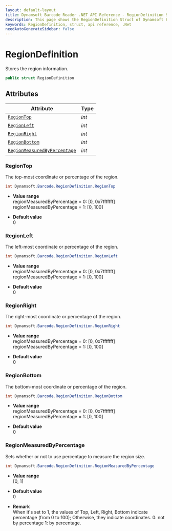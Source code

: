 ```yaml
---
layout: default-layout
title: Dynamsoft Barcode Reader .NET API Reference - RegionDefinition Struct
description: This page shows the RegionDefinition Struct of Dynamsoft Barcode Reader for .NET SDK.
keywords: RegionDefinition, struct, api reference, .Net
needAutoGenerateSidebar: false
---
```



# RegionDefinition
Stores the region information.  

```C#
public struct RegionDefinition
```  

## Attributes
  
| Attribute | Type |
|---------- | ---- |
| [`RegionTop`](#regiontop) | *int* |
| [`RegionLeft`](#regionleft) | *int* |
| [`RegionRight`](#regionright) | *int* |
| [`RegionBottom`](#regionbottom) | *int* |
| [`RegionMeasuredByPercentage`](#regionmeasuredbypercentage) | *int* |


### RegionTop
The top-most coordinate or percentage of the region.

```C#
int Dynamsoft.Barcode.RegionDefinition.RegionTop
```

- **Value range**   
    regionMeasuredByPercentage = 0: [0, 0x7fffffff]  
    regionMeasuredByPercentage = 1: [0, 100]  
      
- **Default value**   
    0

### RegionLeft
The left-most coordinate or percentage of the region.

```C#
int Dynamsoft.Barcode.RegionDefinition.RegionLeft
```

- **Value range**   
    regionMeasuredByPercentage = 0: [0, 0x7fffffff]  
    regionMeasuredByPercentage = 1: [0, 100]  
      
- **Default value**   
    0

### RegionRight
The right-most coordinate or percentage of the region.

```C#
int Dynamsoft.Barcode.RegionDefinition.RegionRight
```

- **Value range**   
    regionMeasuredByPercentage = 0: [0, 0x7fffffff]  
    regionMeasuredByPercentage = 1: [0, 100]  
      
- **Default value**   
    0

### RegionBottom
The bottom-most coordinate or percentage of the region.

```C#
int Dynamsoft.Barcode.RegionDefinition.RegionBottom
```

- **Value range**   
    regionMeasuredByPercentage = 0: [0, 0x7fffffff]  
    regionMeasuredByPercentage = 1: [0, 100]  
      
- **Default value**   
    0
    
### RegionMeasuredByPercentage
Sets whether or not to use percentage to measure the region size.

```C#
int Dynamsoft.Barcode.RegionDefinition.RegionMeasuredByPercentage
```

- **Value range**   
    [0, 1]
      
- **Default value**   
    0
    
- **Remark**   
    When it's set to 1, the values of Top, Left, Right, Bottom indicate percentage (from 0 to 100); Otherwise, they indicate coordinates. 0: not by percentage 1: by percentage.
